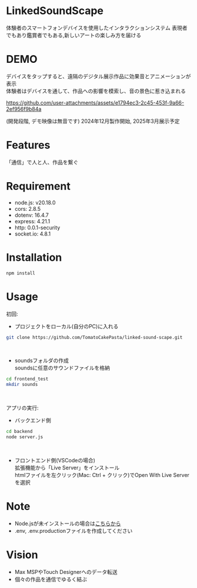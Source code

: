 # LinkedSoundScape
体験者のスマートフォンデバイスを使用したインタラクションシステム
表現者でもあり鑑賞者でもある,新しいアートの楽しみ方を届ける

# DEMO
デバイスをタップすると、遠隔のデジタル展示作品に効果音とアニメーションが表示  
体験者はデバイスを通して、作品への影響を模索し、音の景色に惹き込まれる  

https://github.com/user-attachments/assets/e1794ec3-2c45-453f-9a66-2ef956f9b84a


(開発段階, デモ映像は無音です)
2024年12月製作開始, 2025年3月展示予定  

# Features
「通信」で人と人、作品を繋ぐ

# Requirement

* node.js: v20.18.0
* cors: 2.8.5
* dotenv: 16.4.7
* express: 4.21.1
* http: 0.0.1-security
* socket.io: 4.8.1

# Installation

```bash
npm install
```

# Usage
初回:  
* プロジェクトをローカル(自分のPC)に入れる
```bash
git clone https://github.com/TomatoCakePasta/linked-sound-scape.git
```
<br>

* soundsフォルダの作成  
 soundsに任意のサウンドファイルを格納
```bash
cd frontend_test
mkdir sounds
```
<br>

アプリの実行:  
* バックエンド側
```bash
cd backend
node server.js
```
<br>

* フロントエンド側(VSCodeの場合)  
 拡張機能から「Live Server」をインストール  
 htmlファイルを左クリック(Mac: Ctrl + クリック)でOpen With Live Serverを選択  

# Note
* Node.jsが未インストールの場合は[こちらから](https://nodejs.org/en/)
* .env, .env.productionファイルを作成してください

# Vision
* Max MSPやTouch Designerへのデータ転送
* 個々の作品を通信でゆるく結ぶ
